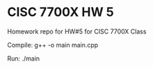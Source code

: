 # CISC 7700X HW 5
 Homework repo for HW#5 for CISC 7700X Class

Compile: g++ -o main main.cpp 

Run: ./main
